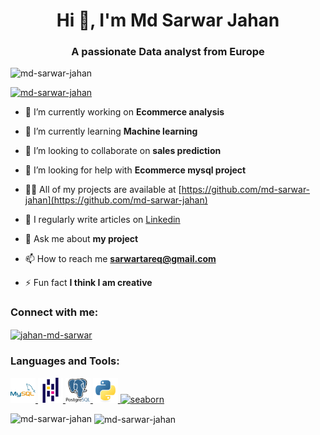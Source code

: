 <h1 align="center">Hi 👋, I'm Md Sarwar Jahan</h1>
<h3 align="center">A passionate Data analyst from Europe</h3>

<p align="left"> <img src="https://komarev.com/ghpvc/?username=md-sarwar-jahan&label=Profile%20views&color=0e75b6&style=flat" alt="md-sarwar-jahan" /> </p>

<p align="left"> <a href="https://github.com/ryo-ma/github-profile-trophy"><img src="https://github-profile-trophy.vercel.app/?username=md-sarwar-jahan" alt="md-sarwar-jahan" /></a> </p>

- 🔭 I’m currently working on **Ecommerce analysis**

- 🌱 I’m currently learning **Machine learning**

- 👯 I’m looking to collaborate on **sales prediction**

- 🤝 I’m looking for help with **Ecommerce mysql project**

- 👨‍💻 All of my projects are available at [https://github.com/md-sarwar-jahan](https://github.com/md-sarwar-jahan)

- 📝 I regularly write articles on [Linkedin](Linkedin)

- 💬 Ask me about **my project**

- 📫 How to reach me **sarwartareq@gmail.com**

- ⚡ Fun fact **I think I am creative**

<h3 align="left">Connect with me:</h3>
<p align="left">
<a href="https://linkedin.com/in/jahan-md-sarwar" target="blank"><img align="center" src="https://raw.githubusercontent.com/rahuldkjain/github-profile-readme-generator/master/src/images/icons/Social/linked-in-alt.svg" alt="jahan-md-sarwar" height="30" width="40" /></a>
</p>

<h3 align="left">Languages and Tools:</h3>
<p align="left"> <a href="https://www.mysql.com/" target="_blank" rel="noreferrer"> <img src="https://raw.githubusercontent.com/devicons/devicon/master/icons/mysql/mysql-original-wordmark.svg" alt="mysql" width="40" height="40"/> </a> <a href="https://pandas.pydata.org/" target="_blank" rel="noreferrer"> <img src="https://raw.githubusercontent.com/devicons/devicon/2ae2a900d2f041da66e950e4d48052658d850630/icons/pandas/pandas-original.svg" alt="pandas" width="40" height="40"/> </a> <a href="https://www.postgresql.org" target="_blank" rel="noreferrer"> <img src="https://raw.githubusercontent.com/devicons/devicon/master/icons/postgresql/postgresql-original-wordmark.svg" alt="postgresql" width="40" height="40"/> </a> <a href="https://www.python.org" target="_blank" rel="noreferrer"> <img src="https://raw.githubusercontent.com/devicons/devicon/master/icons/python/python-original.svg" alt="python" width="40" height="40"/> </a> <a href="https://seaborn.pydata.org/" target="_blank" rel="noreferrer"> <img src="https://seaborn.pydata.org/_images/logo-mark-lightbg.svg" alt="seaborn" width="40" height="40"/> </a> </p>

<p><img align="left" src="https://github-readme-stats.vercel.app/api/top-langs?username=md-sarwar-jahan&show_icons=true&locale=en&layout=compact" alt="md-sarwar-jahan" /></p>

<p>&nbsp;<img align="center" src="https://github-readme-stats.vercel.app/api?username=md-sarwar-jahan&show_icons=true&locale=en" alt="md-sarwar-jahan" /></p>

